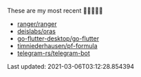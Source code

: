These are my most recent 🌟🌟🌟🌟🌟

* [ranger/ranger](https://github.com/ranger/ranger)
* [deislabs/oras](https://github.com/deislabs/oras)
* [go-flutter-desktop/go-flutter](https://github.com/go-flutter-desktop/go-flutter)
* [timniederhausen/pf-formula](https://github.com/timniederhausen/pf-formula)
* [telegram-rs/telegram-bot](https://github.com/telegram-rs/telegram-bot)

Last updated: 2021-03-06T03:12:28.854394
